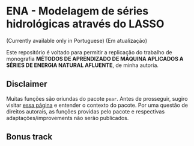 # ENA - Modelagem de séries hidrológicas através do LASSO

(Currently available only in Portuguese)
(Em atualização)

Este repositório é voltado para permitir a replicação do trabalho de monografia **MÉTODOS DE APRENDIZADO DE MÁQUINA APLICADOS A SÉRIES DE ENERGIA NATURAL AFLUENTE**, de minha autoria.

## Disclaimer

Muitas funções são oriundas do pacote `pear`. Antes de prosseguir, sugiro visitar [essa página](https://cran.r-project.org/web/packages/pear/index.html) e entender o contexto do pacote. Por uma questão de direitos autorais, as funções providas pelo pacote e respectivas adaptações/improvements não serão publicados.


## Bonus track
